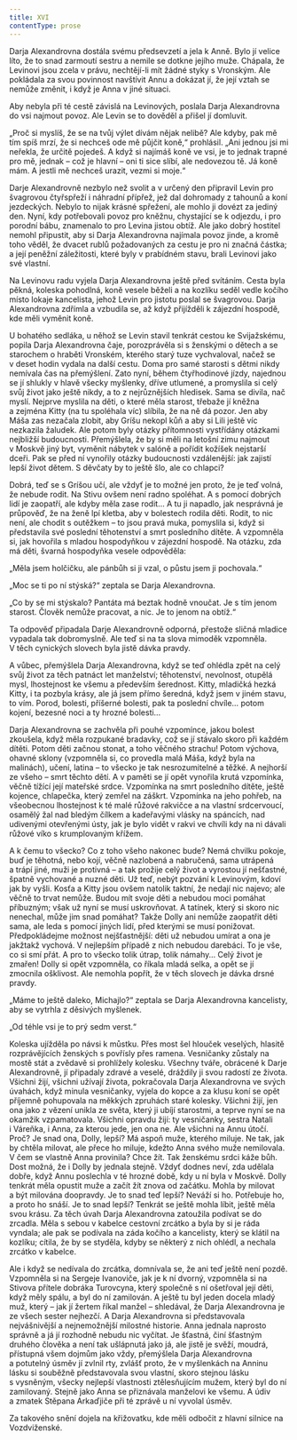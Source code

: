 ```yaml
---
title: XVI
contentType: prose
---
```


Darja Alexandrovna dostála svému předsevzetí a jela k Anně. Bylo jí velice líto, že to snad zarmoutí sestru a nemile se dotkne jejího muže. Chápala, že Levinovi jsou zcela v právu, nechtějí-li mít žádné styky s Vronským. Ale pokládala za svou povinnost navštívit Annu a dokázat jí, že její vztah se nemůže změnit, i když je Anna v jiné situaci.

Aby nebyla při té cestě závislá na Levinových, poslala Darja Alexandrovna do vsi najmout povoz. Ale Levin se to dověděl a přišel jí domluvit.

„Proč si myslíš, že se na tvůj výlet dívám nějak nelibě? Ale kdyby, pak mě tím spíš mrzí, že si nechceš ode mě půjčit koně,“ prohlásil. „Ani jednou jsi mi neřekla, že určitě pojedeš. A když si najímáš koně ve vsi, je to jednak trapné pro mě, jednak – což je hlavní – oni ti sice slíbí, ale nedovezou tě. Já koně mám. A jestli mě nechceš urazit, vezmi si moje.“

Darje Alexandrovně nezbylo než svolit a v určený den připravil Levin pro švagrovou čtyřspřeží i náhradní přípřež, jež dal dohromady z tahounů a koní jezdeckých. Nebylo to nijak krásné spřežení, ale mohlo ji dovézt za jediný den. Nyní, kdy potřebovali povoz pro kněžnu, chystající se k odjezdu, i pro porodní bábu, znamenalo to pro Levina jistou obtíž. Ale jako dobrý hostitel nemohl připustit, aby si Darja Alexandrovna najímala povoz jinde, a kromě toho věděl, že dvacet rublů požadovaných za cestu je pro ni značná částka; a její peněžní záležitosti, které byly v prabídném stavu, brali Levinovi jako své vlastní.

Na Levinovu radu vyjela Darja Alexandrovna ještě před svítáním. Cesta byla pěkná, koleska pohodlná, koně vesele běželi a na kozlíku seděl vedle kočího místo lokaje kancelista, jehož Levin pro jistotu poslal se švagrovou. Darja Alexandrovna zdřímla a vzbudila se, až když přijížděli k zájezdní hospodě, kde měli vyměnit koně.

U bohatého sedláka, u něhož se Levin stavil tenkrát cestou ke Svijažskému, popila Darja Alexandrovna čaje, porozprávěla si s ženskými o dětech a se starochem o hraběti Vronském, kterého starý tuze vychvaloval, načež se v deset hodin vydala na další cestu. Doma pro samé starosti s dětmi nikdy nemívala čas na přemýšlení. Zato nyní, během čtyřhodinové jízdy, najednou se jí shlukly v hlavě všecky myšlenky, dříve utlumené, a promyslila si celý svůj život jako ještě nikdy, a to z nejrůznějších hledisek. Sama se divila, nač myslí. Nejprve myslila na děti, o které měla starost, třebaže jí kněžna a zejména Kitty (na tu spoléhala víc) slíbila, že na ně dá pozor. Jen aby Máša zas nezačala zlobit, aby Gríšu nekopl kůň a aby si Lili ještě víc nezkazila žaludek. Ale potom byly otázky přítomnosti vystřídány otázkami nejbližší budoucnosti. Přemýšlela, že by si měli na letošní zimu najmout v Moskvě jiný byt, vyměnit nábytek v salóně a pořídit kožíšek nejstarší dceři. Pak se před ní vynořily otázky budoucnosti vzdálenější: jak zajistí lepší život dětem. S děvčaty by to ještě šlo, ale co chlapci?

Dobrá, teď se s Gríšou učí, ale vždyť je to možné jen proto, že je teď volná, že nebude rodit. Na Stivu ovšem není radno spoléhat. A s pomocí dobrých lidí je zaopatří, ale kdyby měla zase rodit… A tu ji napadlo, jak nesprávná je průpověď, že na ženě lpí kletba, aby v bolestech rodila děti. Rodit, to nic není, ale chodit s outěžkem – to jsou pravá muka, pomyslila si, když si představila své poslední těhotenství a smrt posledního dítěte. A vzpomněla si, jak hovořila s mladou hospodyňkou v zájezdní hospodě. Na otázku, zda má děti, švarná hospodyňka vesele odpověděla:

„Měla jsem holčičku, ale pánbůh si ji vzal, o půstu jsem ji pochovala.“

„Moc se ti po ní stýská?“ zeptala se Darja Alexandrovna.

„Co by se mi stýskalo? Pantáta má beztak hodně vnoučat. Je s tím jenom starost. Člověk nemůže pracovat, a nic. Je to jenom na obtíž.“

Ta odpověď připadala Darje Alexandrovně odporná, přestože sličná mladice vypadala tak dobromyslně. Ale teď si na ta slova mimoděk vzpomněla. V těch cynických slovech byla jistě dávka pravdy.

A vůbec, přemýšlela Darja Alexandrovna, když se teď ohlédla zpět na celý svůj život za těch patnáct let manželství; těhotenství, nevolnost, otupělá mysl, lhostejnost ke všemu a především šerednost. Kitty, mladičká hezká Kitty, i ta pozbyla krásy, ale já jsem přímo šeredná, když jsem v jiném stavu, to vím. Porod, bolesti, příšerné bolesti, pak ta poslední chvíle… potom kojení, bezesné noci a ty hrozné bolesti…

Darja Alexandrovna se zachvěla při pouhé vzpomínce, jakou bolest zkoušela, když měla rozpukané bradavky, což se jí stávalo skoro při každém dítěti. Potom děti začnou stonat, a toho věčného strachu! Potom výchova, ohavné sklony (vzpomněla si, co provedla malá Máša, když byla na malinách), učení, latina – to všecko je tak nesrozumitelné a těžké. A nejhorší ze všeho – smrt těchto dětí. A v paměti se jí opět vynořila krutá vzpomínka, věčně tížící její mateřské srdce. Vzpomínka na smrt posledního dítěte, ještě kojence, chlapečka, který zemřel na záškrt. Vzpomínka na jeho pohřeb, na všeobecnou lhostejnost k té malé růžové rakvičce a na vlastní srdcervoucí, osamělý žal nad bledým čílkem a kadeřavými vlásky na spáncích, nad udivenými otevřenými ústy, jak je bylo vidět v rakvi ve chvíli kdy na ni dávali růžové víko s krumplovaným křížem.

A k čemu to všecko? Co z toho všeho nakonec bude? Nemá chvilku pokoje, buď je těhotná, nebo kojí, věčně nazlobená a nabručená, sama utrápená a trápí jiné, muži je protivná – a tak prožije celý život a vyrostou jí nešťastné, špatně vychované a nuzné děti. Už teď, nebýt pozvání k Levinovým, kdoví jak by vyšli. Kosťa a Kitty jsou ovšem natolik taktní, že nedají nic najevo; ale věčně to trvat nemůže. Budou mít svoje děti a nebudou moci pomáhat příbuzným; však už nyní se musí uskrovňovat. A tatínek, který si skoro nic nenechal, může jim snad pomáhat? Takže Dolly ani nemůže zaopatřit děti sama, ale leda s pomocí jiných lidí, před kterými se musí ponižovat. Předpokládejme možnost nejšťastnější: děti už nebudou umírat a ona je jakžtakž vychová. V nejlepším případě z nich nebudou darebáci. To je vše, co si smí přát. A pro to všecko tolik útrap, tolik námahy… Celý život je zmařen! Dolly si opět vzpomněla, co říkala mladá selka, a opět se jí zmocnila ošklivost. Ale nemohla popřít, že v těch slovech je dávka drsné pravdy.

„Máme to ještě daleko, Michajlo?“ zeptala se Darja Alexandrovna kancelisty, aby se vytrhla z děsivých myšlenek.

„Od téhle vsi je to prý sedm verst.“

Koleska ujížděla po návsi k můstku. Přes most šel hlouček veselých, hlasitě rozprávějících ženských s povřísly přes ramena. Vesničanky zůstaly na mostě stát a zvědavě si prohlížely kolesku. Všechny tváře, obrácené k Darje Alexandrovně, jí připadaly zdravé a veselé, dráždily ji svou radostí ze života. Všichni žijí, všichni užívají života, pokračovala Darja Alexandrovna ve svých úvahách, když minula vesničanky, vyjela do kopce a za klusu koní se opět příjemně pohupovala na měkkých zpruhách staré kolesky. Všichni žijí, jen ona jako z vězení unikla ze světa, který ji ubíjí starostmi, a teprve nyní se na okamžik vzpamatovala. Všichni opravdu žijí: ty vesničanky, sestra Natali i Váreňka, i Anna, za kterou jede, jen ona ne. Ale všichni na Annu útočí. Proč? Je snad ona, Dolly, lepší? Má aspoň muže, kterého miluje. Ne tak, jak by chtěla milovat, ale přece ho miluje, kdežto Anna svého muže nemilovala. V čem se vlastně Anna provinila? Chce žít. Tak ženskému srdci káže bůh. Dost možná, že i Dolly by jednala stejně. Vždyť dodnes neví, zda udělala dobře, když Annu poslechla v té hrozné době, kdy u ní byla v Moskvě. Dolly tenkrát měla opustit muže a začít žít znova od začátku. Mohla by milovat a být milována doopravdy. Je to snad teď lepší? Neváží si ho. Potřebuje ho, a proto ho snáší. Je to snad lepší? Tenkrát se ještě mohla líbit, ještě měla svou krásu. Za těch úvah Darja Alexandrovna zatoužila podívat se do zrcadla. Měla s sebou v kabelce cestovní zrcátko a byla by si je ráda vyndala; ale pak se podívala na záda kočího a kancelisty, který se klátil na kozlíku; cítila, že by se styděla, kdyby se některý z nich ohlédl, a nechala zrcátko v kabelce.

Ale i když se nedívala do zrcátka, domnívala se, že ani teď ještě není pozdě. Vzpomněla si na Sergeje Ivanoviče, jak je k ní dvorný, vzpomněla si na Stivova přítele dobráka Turovcyna, který společně s ní ošetřoval její děti, když měly spálu, a byl do ní zamilován. A ještě tu byl jeden docela mladý muž, který – jak jí žertem říkal manžel – shledával, že Darja Alexandrovna je ze všech sester nejhezčí. A Darja Alexandrovna si představovala nejvášnivější a nejnemožnější milostné historie. Anna jednala naprosto správně a já jí rozhodně nebudu nic vyčítat. Je šťastná, činí šťastným druhého člověka a není tak ušlápnutá jako já, ale jistě je svěží, moudrá, přístupná všem dojmům jako vždy, přemýšlela Darja Alexandrovna a potutelný úsměv jí zvlnil rty, zvlášť proto, že v myšlenkách na Anninu lásku si souběžně představovala svou vlastní, skoro stejnou lásku s vysněným, všecky nejlepší vlastnosti ztělesňujícím mužem, který byl do ní zamilovaný. Stejně jako Anna se přiznávala manželovi ke všemu. A údiv a zmatek Stěpana Arkaďjiče při té zprávě u ní vyvolal úsměv.

Za takového snění dojela na křižovatku, kde měli odbočit z hlavní silnice na Vozdviženské.
